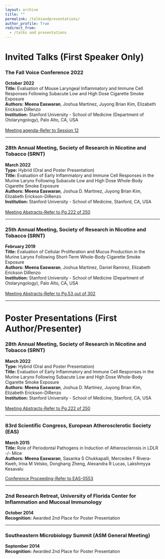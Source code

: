 ```yaml
---
layout: archive
title: ""
permalink: /talksandpresentations/
author_profile: True
redirect_from:
  - /talks and presentations
---
```


# Invited Talks (First Speaker Only)

### The Fall Voice Conference 2022  
**October 2022**  
**Title:** Evaluation of Mouse Laryngeal Inflammatory and Immune Cell Responses Following Subacute Low and High Dose Cigarette Smoke Exposure  
**Authors:** **Meena Easwaran**, Joshua Martinez, Juyong Brian Kim, Elizabeth Erickson DiRenzo  
**Institution:** Stanford University - School of Medicine (Department of Otolaryngology), Palo Alto, CA, USA <br/>   
[Meeting agenda-Refer to Session 12](/talks/2022_TFV_MainAgenda.pdf)

---

### 28th Annual Meeting, Society of Research in Nicotine and Tobacco (SRNT)  
**March 2022**  
**Type:** Hybrid (Oral and Poster Presentation)  
**Title:** Evaluation of Early Inflammatory and Immune Cell Responses in the Murine Larynx Following Subacute Low and High Dose Whole-Body Cigarette Smoke Exposure  
**Authors:** **Meena Easwaran**, Joshua D. Martinez, Juyong Brian Kim, Elizabeth Erickson-DiRenzo  
**Institution:** Stanford University - School of Medicine, Stanford, CA, USA<br/>   
[Meeting Abstracts-Refer to Pg.222 of 250](/talks/SRNT22_Abstracts_final.pdf)

---

### 25th Annual Meeting, Society of Research in Nicotine and Tobacco (SRNT)  
**February 2019**  
**Title:** Evaluation of Cellular Proliferation and Mucus Production in the Murine Larynx Following Short-Term Whole-Body Cigarette Smoke Exposure  
**Authors:** **Meena Easwaran**, Joshua Martinez, Daniel Ramirez, Elizabeth Erickson DiRenzo  
**Institution:** Stanford University - School of Medicine (Department of Otolaryngology), Palo Alto, CA, USA<br/>   
[Meeting Abstracts-Refer to Pg.53 out of 302](/talks/SRNT19_Abstracts.pdf)

---

# Poster Presentations (First Author/Presenter)

### 28th Annual Meeting, Society of Research in Nicotine and Tobacco (SRNT)  
**March 2022**  
**Type:** Hybrid (Oral and Poster Presentation)  
**Title:** Evaluation of Early Inflammatory and Immune Cell Responses in the Murine Larynx Following Subacute Low and High Dose Whole-Body Cigarette Smoke Exposure  
**Authors:** **Meena Easwaran**, Joshua D. Martinez, Juyong Brian Kim, Elizabeth Erickson-DiRenzo  
**Institution:** Stanford University - School of Medicine, Stanford, CA, USA<br/>  
[Meeting Abstracts-Refer to Pg.222 of 250](/talks/SRNT22_Abstracts_final.pdf)

---

### 83rd Scientific Congress, European Atherosclerotic Society (EAS)  
**March 2015**  
**Title:** Role of Periodontal Pathogens in Induction of Atherosclerosis in LDLR -/- Mice  
**Authors:** **Meena Easwaran**, Sasanka S Chukkapalli, Mercedes F Rivera-Kweh, Irina M Velsko, Donghang Zheng, Alexandra R Lucas, Lakshmyya Kesavalu <br/> 

[Conference Proceeding-Refer to EAS-0553](/talks/1-s2.0-S0021915015003779-main.pdf)

---

### 2nd Research Retreat, University of Florida Center for Inflammation and Mucosal Immunology  
**October 2014**  
**Recognition:** Awarded 2nd Place for Poster Presentation  

---

### Southeastern Microbiology Summit (ASM General Meeting)  
**September 2014**  
**Recognition:** Awarded 2nd Place for Poster Presentation  

